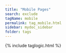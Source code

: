 ```yaml
---
title: "Mobile Pages"
search: exclude
tagName: mobile
permalink: tag_mobile.html
sidebar: mydoc_sidebar
folder: tags
---
```

{% include taglogic.html %}
